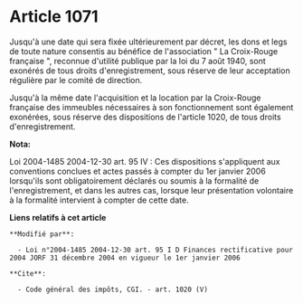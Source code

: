 # Article 1071

Jusqu'à une date qui sera fixée ultérieurement par décret, les dons et legs de toute nature consentis au bénéfice de
l'association " La Croix-Rouge française ", reconnue d'utilité publique par la loi du 7 août 1940, sont exonérés de tous
droits d'enregistrement, sous réserve de leur acceptation régulière par le comité de direction. 

Jusqu'à la même date l'acquisition et la location par la Croix-Rouge française des immeubles nécessaires à son fonctionnement
sont également exonérées, sous réserve des dispositions de l'article 1020, de tous droits d'enregistrement.

**Nota:**

Loi 2004-1485 2004-12-30 art. 95 IV : Ces dispositions s'appliquent aux conventions conclues et actes passés à compter du 1er
janvier 2006 lorsqu'ils sont obligatoirement déclarés ou soumis à la formalité de l'enregistrement, et dans les autres cas,
lorsque leur présentation volontaire à la formalité intervient à compter de cette date.

**Liens relatifs à cet article**

	**Modifié par**:

	  - Loi n°2004-1485 2004-12-30 art. 95 I D Finances rectificative pour 2004 JORF 31 décembre 2004 en vigueur le 1er janvier 2006

	**Cite**:

	  - Code général des impôts, CGI. - art. 1020 (V)
